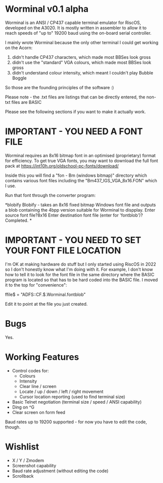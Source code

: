 Worminal v0.1 alpha
===================

Worminal is an ANSI / CP437 capable terminal emulator for RiscOS, developed on
the A3020. It is mostly written in assembler to allow it to reach speeds of 
"up to" 19200 baud using the on-board serial controller.

I mainly wrote Worminal because the only other terminal I could get working on
the Acorn:
1) didn't handle CP437 characters, which made most BBSes look gross
2) didn't use the "standard" VGA colours, which made most BBSes look gross
3) didn't understand colour intensity, which meant I couldn't play Bubble Boggle

So those are the founding principles of the software :)

Please note - the .txt files are listings that can be directly entered, the non-txt files are BASIC 

Please see the following sections if you want to make it actually work.

IMPORTANT - YOU NEED A FONT FILE
================================

Worminal requires an 8x16 bitmap font in an optimised (proprietary) format for
efficiency. To get true VGA fonts, you may want to download the full font pack
at https://int10h.org/oldschool-pc-fonts/download/

Inside this you will find a "fon - Bm (windows bitmap)" directory which contains
various font files including the "Bm437_IGS_VGA_8x16.FON" which I use.

Run that font through the converter program:

*blobify
Blobify - takes an 8x16 fixed bitmap Windows font file
and outputs a blob containing the 4bpp version suitable
for Worminal to dispplay.
Enter source font file?8x16
Enter destination font file (enter for 'fontblob')?
Completed.
*

IMPORTANT - YOU NEED TO SET YOUR FONT FILE LOCATION
===================================================

I'm OK at making hardware do stuff but I only started using RiscOS in 2022 so I
don't honestly know what I'm doing with it. For example, I don't know how to
tell it to look for the font file in the same directory where the BASIC program
is located so that has to be hard coded into the BASIC file. I moved it to the
top for "convenience":

ffile$ = "ADFS::CF.$.Worminal.fontblob"

Edit it to point at the file you just created.
 
Bugs
====

Yes.

Working Features
================
- Control codes for:
  - Colours
  - Intensity
  - Clear line / screen
  - Locate / up / down / left / right movement
  - Cursor location reporting (used to find terminal size)
- Basic Telnet negotiation (terminal size / speed / ANSI capability)
- Ding on ^G
- Clear screen on form feed

Baud rates up to 19200 supported - for now you have to edit the code, though.

Wishlist
========

- X / Y / Zmodem
- Screenshot capability
- Baud rate adjustment (without editing the code)
- Scrollback
